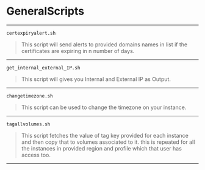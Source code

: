 # GeneralScripts

---
`certexpiryalert.sh`
>This script will send alerts to provided domains names in list if the certificates are expiring in n number of days.
---      
`get_internal_external_IP.sh`
>This script will gives you Internal and External IP as Output.
---
`changetimezone.sh`
>This script can be used to change the timezone on your instance.
---
`tagallvolumes.sh`
>This script fetches the value of tag key provided for each instance and then copy that to volumes associated to it. this is repeated for all the instances in provided region and profile which that user has access too.
---
